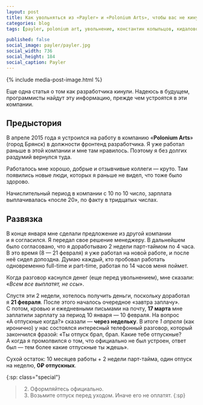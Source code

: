```yaml
---
layout: post
title: Как увольняться из «Payler» и «Polonium Arts», чтобы вас не кинули
categories: blog
tags: [payler, polonium art, увольнение, константин копыльцов, кидалово, обман, Брянск]

published: false
social_image: payler/payler.jpg
social_width: 736
social_height: 184
social_caption: Payler
---
```


{% include media-post-image.html %}

Еще одна статья о том как разработчика кинули. Надеюсь в будущем, программисты найдут эту информацию, прежде чем устроятся в эти компании.

## Предыстория

В апреле 2015 года я устроился на работу в компанию «**Polonium Arts**» (город Брянск) в должности фронтенд разработчика. Я уже работал раньше в этой компании и мне там нравилось. Поэтому я без долгих раздумий вернулся туда.

<!-- more -->

Работалось мне хорошо, добрые и отзывчивые коллеги — круто. Там появились новые люди, которых я раньше не видел, что тоже было здорово.

Начислительный период в компании с 10 по 10 число, зарплата выплачивалась «после 20», по факту в тридцатых числах.

## Развязка

В конце января мне сделали предложение из другой компании и я согласился. Я передал свое решение менеджеру. В дальнейшем было согласовано, что я доработываю 2 недели парт-таймом по 4 часа. В это время (8 — 21 февраля) я уже работал на новой работе, и после неё сидел допоздна. Думаю каждый, кто пробовал работать одновременно full-time и part-time, работая по 14 часов меня поймет.

Когда разговор каснулся денег (еще перед увольнением), мне сказали: «_Всем все выплатят, не ссы_».

Спустя эти 2 недели, хотелось получить деньги, поскольку доработал я **21 февраля**. После этого началось очередное «завтра заплачу». С потом, кровью и ежедневными письмами на почту, **17 марта** мне заплатили зарплату за период 10 января — 10 февраля. На вопрос «А отпускные когда?» сказали — **через недельку**. В итоге *1 апреля* (как иронично) у нас состоялся интересный телефонный разговор, который закончился фразой: «Ты отпуск брал, брал. Какие тебе отпускные? А когда я промолвился о том, что официально не был устроен, ответ был — тем более какие отпускные ты ждешь».

Сухой остаток: 10 месяцев работы + 2 недели парт-тайма, один отпуск на неделю, **0₽ отпускных**.

{:sp: class="special"}
>   2. Оформляйтесь официально.
>   1. Возьмите отпуск перед уходом. Иначе его не оплатят.
{:sp}

[1]: https://www.facebook.com/kopyltsov/posts/10206292728100800
